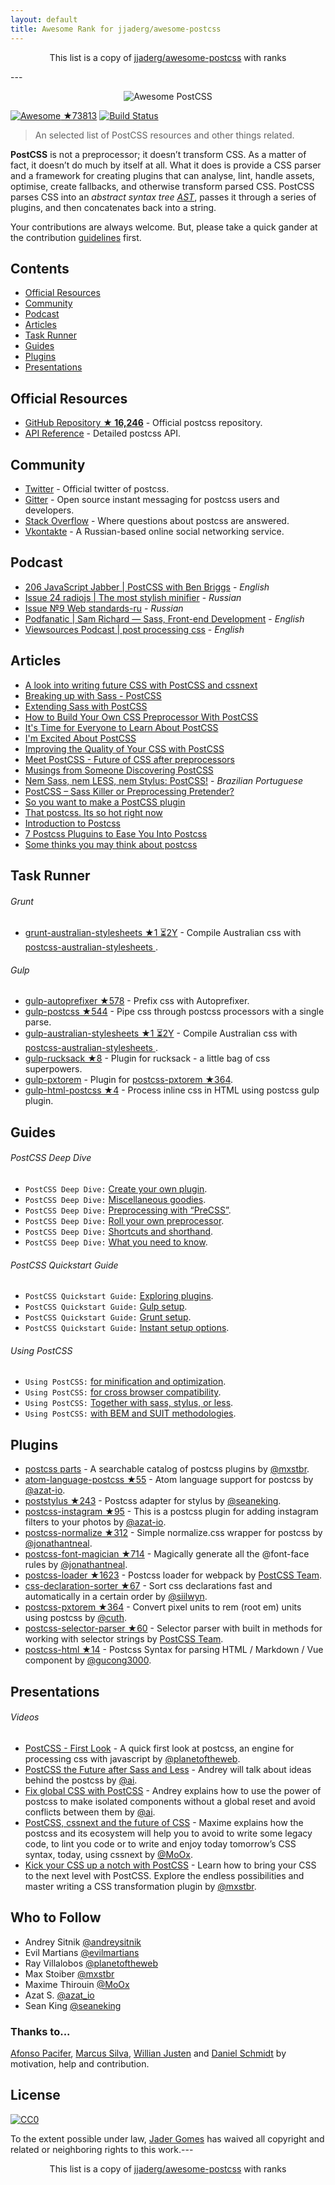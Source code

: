 ```yaml
---
layout: default
title: Awesome Rank for jjaderg/awesome-postcss
---
```


<p align="center">
	This list is a copy of <a href="https://github.com/jjaderg/awesome-postcss">jjaderg/awesome-postcss</a> with ranks
</p>
---
<p align="center">
  <img src="logo.png" alt="Awesome PostCSS">
</p>

[![Awesome](https://cdn.rawgit.com/sindresorhus/awesome/d7305f38d29fed78fa85652e3a63e154dd8e8829/media/badge.svg) ★73813](https://github.com/sindresorhus/awesome)
[![Build Status](https://api.travis-ci.org/jjaderg/awesome-postcss.svg?branch=master)](https://travis-ci.org/jjaderg/awesome-postcss)

> An selected list of PostCSS resources and other things related.

**PostCSS** is not a preprocessor; it doesn’t transform CSS. As a matter of fact, it doesn’t do much by itself at all. What it does is provide a CSS parser and a framework for creating plugins that can analyse, lint, handle assets, optimise, create fallbacks, and otherwise transform parsed CSS. PostCSS parses CSS into an _abstract syntax tree [AST](https://en.wikipedia.org/wiki/Abstract_syntax_tree)_, passes it through a series of plugins, and then concatenates back into a string.

Your contributions are always welcome. But, please take a quick gander at the contribution [guidelines](https://github.com/jjaderg/awesome-postcss/blob/master/CONTRIBUTING.md) first.

## Contents

- [Official Resources](#official-resources)
- [Community](#community)
- [Podcast](#podcast)
- [Articles](#articles)
- [Task Runner](#task-runner)
- [Guides](#guides)
- [Plugins](#plugins)
- [Presentations](#presentations)

## Official Resources

- [GitHub Repository **★ 16,246**](https://github.com/postcss/postcss) - Official postcss repository.
- [API Reference](http://api.postcss.org/index.html) - Detailed postcss API.

## Community

- [Twitter](https://twitter.com/PostCSS) - Official twitter of postcss.
- [Gitter](https://gitter.im/postcss/postcss) - Open source instant messaging for postcss users and developers.
- [Stack Overflow](https://stackoverflow.com/questions/tagged/postcss) - Where questions about postcss are answered.
- [Vkontakte](https://m.vk.com/postcss) - A Russian-based online social networking service.

## Podcast

- [	206 JavaScript Jabber | PostCSS with Ben Briggs](https://devchat.tv/js-jabber/206-jsj-postcss-with-ben-briggs) - *English*
- [Issue 24 radiojs | The most stylish minifier](https://radiojs.ru/2015/06/radiojs-24/) - *Russian*
- [Issue №9 Web standards-ru](https://soundcloud.com/web-standards/episode-9) - *Russian*
- [Podfanatic | Sam Richard — Sass, Front-end Development](https://podfanatic.com/podcast/non-breaking-space-show/episode/sam-richard-sass-and-postcss) - *English*
- [Viewsources Podcast | post processing css](https://viewsourc.es/2015/06/15/episode-8-post-processing-css/) - *English*

## Articles

- [A look into writing future CSS with PostCSS and cssnext](https://bigbitecreative.com/a-look-into-writing-future-css-with-postcss-cssnext/)
- [Breaking up with Sass - PostCSS](https://benfrain.com/breaking-up-with-sass-postcss/)
- [Extending Sass with PostCSS](https://ashleynolan.co.uk/blog/extend-sass-with-postcss)
- [How to Build Your Own CSS Preprocessor With PostCSS](https://www.sitepoint.com/build-css-preprocessor-postcss/)
- [It's Time for Everyone to Learn About PostCSS](http://davidtheclark.com/its-time-for-everyone-to-learn-about-postcss/)
- [I'm Excited About PostCSS](http://davidtheclark.com/excited-about-postcss/)
- [Improving the Quality of Your CSS with PostCSS](https://www.sitepoint.com/improving-the-quality-of-your-css-with-postcss/)
- [Meet PostCSS - Future of CSS after preprocessors](http://www.meetpostcss.com/)
- [Musings from Someone Discovering PostCSS](https://taupecat.com/blog/2016/04/28/musings-from-someone-discovering-postcss/)
- [Nem Sass, nem LESS, nem Stylus: PostCSS!](https://blog.taller.net.br/nem-sass-nem-less-nem-stylus-postcss/) - *Brazilian Portuguese*
- [PostCSS – Sass Killer or Preprocessing Pretender?](https://ashleynolan.co.uk/blog/postcss-a-review)
- [So you want to make a PostCSS plugin](https://css-tricks.com/want-make-postcss-plugin/)
- [That postcss. Its so hot right now](https://cantina.co/that-postcss-its-so-hot-right-now/)
- [Introduction to Postcss](https://www.smashingmagazine.com/2015/12/introduction-to-postcss/)
- [7 Postcss Pluguins to Ease You Into Postcss](https://www.sitepoint.com/7-postcss-plugins-to-ease-you-into-postcss/)
- [Some thinks you may think about postcss](http://julian.io/some-things-you-may-think-about-postcss-and-you-might-be-wrong/)

## Task Runner

###### Grunt

- [grunt-australian-stylesheets ★1 ⏳2Y](https://github.com/stevemao/grunt-australian-stylesheets) - Compile Australian css with [postcss-australian-stylesheets
](https://github.com/dp-lewis/postcss-australian-stylesheets).

###### Gulp

- [gulp-autoprefixer ★578](https://github.com/sindresorhus/gulp-autoprefixer) - Prefix css with Autoprefixer.
- [gulp-postcss ★544](https://github.com/postcss/gulp-postcss) -  Pipe css through postcss processors with a single parse.
- [gulp-australian-stylesheets ★1 ⏳2Y](https://github.com/stevemao/gulp-australian-stylesheets) - Compile Australian css with [postcss-australian-stylesheets
](https://github.com/dp-lewis/postcss-australian-stylesheets).
- [gulp-rucksack ★8](https://github.com/seaneking/gulp-rucksack) - Plugin for rucksack - a little bag of css superpowers.
- [gulp-pxtorem](https://github.com/cuth/gulp-pxtorem) - Plugin for [postcss-pxtorem ★364](https://github.com/cuth/postcss-pxtorem).
- [gulp-html-postcss ★4](https://github.com/StartPolymer/gulp-html-postcss) - Process inline css in HTML using postcss gulp plugin.

## Guides

###### PostCSS Deep Dive

- `PostCSS Deep Dive:` [Create your own plugin](https://webdesign.tutsplus.com/tutorials/postcss-deep-dive-create-your-own-plugin--cms-24605).
- `PostCSS Deep Dive:` [Miscellaneous goodies](https://webdesign.tutsplus.com/tutorials/postcss-deep-dive-miscellaneous-goodies--cms-24603).
- `PostCSS Deep Dive:` [Preprocessing with “PreCSS”](https://webdesign.tutsplus.com/tutorials/postcss-deep-dive-preprocessing-with-precss--cms-24583).
- `PostCSS Deep Dive:` [Roll your own preprocessor](https://webdesign.tutsplus.com/tutorials/postcss-deep-dive-roll-your-own-preprocessor--cms-24584).
- `PostCSS Deep Dive:` [Shortcuts and shorthand](https://webdesign.tutsplus.com/tutorials/postcss-deep-dive-shortcuts-and-shorthand--cms-24602).
- `PostCSS Deep Dive:` [What you need to know](https://webdesign.tutsplus.com/tutorials/postcss-deep-dive-what-you-need-to-know--cms-24535).

###### PostCSS Quickstart Guide

- `PostCSS Quickstart Guide:` [Exploring plugins](https://webdesign.tutsplus.com/tutorials/postcss-quickstart-guide-exploring-plugins--cms-24566).
- `PostCSS Quickstart Guide:` [Gulp setup](https://webdesign.tutsplus.com/tutorials/postcss-quickstart-guide-gulp-setup--cms-24543).
- `PostCSS Quickstart Guide:` [Grunt setup](https://webdesign.tutsplus.com/tutorials/postcss-quickstart-guide-grunt-setup--cms-24545).
- `PostCSS Quickstart Guide:` [Instant setup options](https://webdesign.tutsplus.com/tutorials/postcss-quickstart-guide-instant-setup-options--cms-24536).

###### Using PostCSS

- `Using PostCSS:` [for minification and optimization](https://webdesign.tutsplus.com/tutorials/using-postcss-for-minification-and-optimization--cms-24568).
- `Using PostCSS:` [for cross browser compatibility](https://webdesign.tutsplus.com/tutorials/using-postcss-for-cross-browser-compatibility--cms-24567).
- `Using PostCSS:` [Together with sass, stylus, or less](https://webdesign.tutsplus.com/tutorials/using-postcss-together-with-sass-stylus-or-less--cms-24591).
- `Using PostCSS:` [with BEM and SUIT methodologies](https://webdesign.tutsplus.com/tutorials/using-postcss-with-bem-and-suit-methodologies--cms-24592).

## Plugins

- [postcss parts](https://www.postcss.parts) - A searchable catalog of postcss plugins by [@mxstbr](https://github.com/mxstbr).
- [atom-language-postcss ★55](https://github.com/azat-io/atom-language-postcss) - Atom language support for postcss by [@azat-io](https://github.com/azat-io).
- [poststylus ★243](https://github.com/seaneking/poststylus) - Postcss adapter for stylus by [@seaneking](https://github.com/seaneking).
- [postcss-instagram ★95](https://github.com/azat-io/postcss-instagram) - This is a postcss plugin for adding instagram filters to your photos by [@azat-io](https://github.com/azat-io).
- [postcss-normalize ★312](https://github.com/jonathantneal/postcss-normalize) - Simple normalize.css wrapper for postcss by [@jonathantneal](https://github.com/jonathantneal).
- [postcss-font-magician ★714](https://github.com/jonathantneal/postcss-font-magician) - Magically generate all the @font-face rules by [@jonathantneal](https://github.com/jonathantneal).
- [postcss-loader ★1623](https://github.com/postcss/postcss-loader) - Postcss loader for webpack by [PostCSS Team](https://github.com/postcss).
- [css-declaration-sorter ★67](https://github.com/Siilwyn/css-declaration-sorter) - Sort css declarations fast and automatically in a certain order by [@siilwyn](https://github.com/Siilwyn).
- [postcss-pxtorem ★364](https://github.com/cuth/postcss-pxtorem) - Convert pixel units to rem (root em) units using postcss by [@cuth](https://github.com/cuth).
- [postcss-selector-parser ★60](https://github.com/postcss/postcss-selector-parser) - Selector parser with built in methods for working with selector strings by [PostCSS Team](https://github.com/postcss).
- [postcss-html ★14](https://github.com/gucong3000/postcss-html) - Postcss Syntax for parsing HTML / Markdown / Vue component by [@gucong3000](https://github.com/gucong3000).

## Presentations

###### Videos

- [PostCSS - First Look](https://www.lynda.com/CSS-tutorials/PostCSS-First-Look/442850-2.html) - A quick first look at postcss, an engine for processing css with javascript by [@planetoftheweb](https://github.com/planetoftheweb).
- [PostCSS the Future after Sass and Less](https://www.youtube.com/watch?v=73dl5dk9z4Q) - Andrey will talk about ideas behind the postcss by [@ai](https://github.com/ai).
- [Fix global CSS with PostCSS](https://www.dotconferences.com/2015/12/andrey-sitnik-fix-global-css-with-postcss) - Andrey explains how to use the power of postcss to make isolated components without a global reset and avoid conflicts between them by [@ai](https://github.com/ai).
- [PostCSS, cssnext and the future of CSS](https://vimeo.com/159185299) - Maxime explains how the postcss and its ecosystem will help you to avoid to write some legacy code, to lint you code or to write and enjoy today tomorrow’s CSS syntax, today, using cssnext by [@MoOx](https://github.com/MoOx).
- [Kick your CSS up a notch with PostCSS](https://www.youtube.com/watch?v=-_gIKdHYP3E) - Learn how to bring your CSS to the next level with PostCSS. Explore the endless possibilities and master writing a CSS transformation plugin by [@mxstbr](https://github.com/mxstbr).

## Who to Follow

- Andrey Sitnik [@andreysitnik](https://twitter.com/andreysitnik)
- Evil Martians [@evilmartians](https://twitter.com/evilmartians)
- Ray Villalobos [@planetoftheweb](https://twitter.com/planetoftheweb)
- Max Stoiber [@mxstbr](https://twitter.com/mxstbr)
- Maxime Thirouin [@MoOx](https://twitter.com/MoOx)
- Azat S. [@azat_io](https://twitter.com/azat_io)
- Sean King [@seaneking](https://twitter.com/seaneking)

### Thanks to...

[Afonso Pacifer](https://github.com/afonsopacifer), [Marcus Silva](https://github.com/mvfsillva), [Willian Justen](https://github.com/willianjusten) and [Daniel Schmidt](https://github.com/danielmschmidt/) by motivation, help and contribution.

## License
[![CC0](http://mirrors.creativecommons.org/presskit/buttons/88x31/svg/cc-zero.svg)](https://creativecommons.org/publicdomain/zero/1.0/)

To the extent possible under law, [Jader Gomes](https://github.com/jjaderg) has waived all copyright and related or neighboring rights to this work.---
<p align="center">
	This list is a copy of <a href="https://github.com/jjaderg/awesome-postcss">jjaderg/awesome-postcss</a> with ranks
</p>
